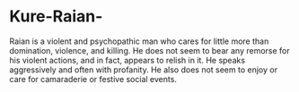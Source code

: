 # Kure-Raian-
Raian is a violent and psychopathic man who cares for little more than domination, violence, and killing. He does not seem to bear any remorse for his violent actions, and in fact, appears to relish in it. He speaks aggressively and often with profanity. He also does not seem to enjoy or care for camaraderie or festive social events.
